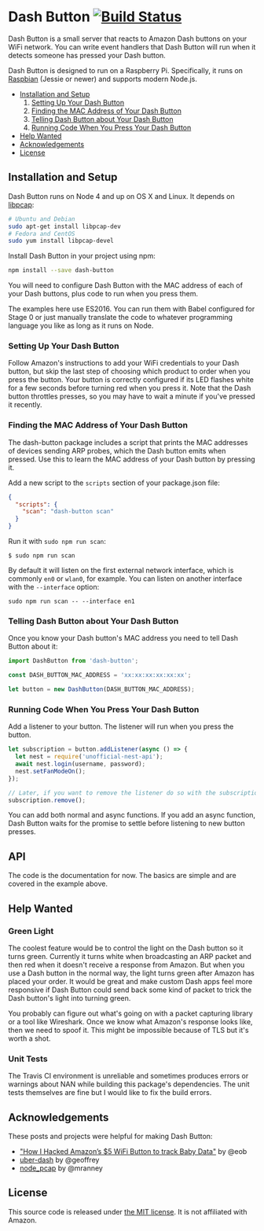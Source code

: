 # Dash Button [![Build Status](https://travis-ci.org/ide/dash-button.svg?branch=master)](https://travis-ci.org/ide/dash-button)

Dash Button is a small server that reacts to Amazon Dash buttons on your WiFi network. You can write event handlers that Dash Button will run when it detects someone has pressed your Dash button.

Dash Button is designed to run on a Raspberry Pi. Specifically, it runs on [Raspbian](https://www.raspbian.org/) (Jessie or newer) and supports modern Node.js.

- [Installation and Setup](#installation-and-setup)
  1. [Setting Up Your Dash Button](#setting-up-your-dash-button)
  2. [Finding the MAC Address of Your Dash Button](#finding-the-mac-address-of-your-dash-button)
  3. [Telling Dash Button about Your Dash Button](#telling-dash-button-about-your-dash-button)
  4. [Running Code When You Press Your Dash Button](#running-code-when-you-press-your-dash-button)
- [Help Wanted](#help-wanted)
- [Acknowledgements](#acknowledgements)
- [License](#license)

## Installation and Setup

Dash Button runs on Node 4 and up on OS X and Linux. It depends on [libpcap](http://www.tcpdump.org/):

```sh
# Ubuntu and Debian
sudo apt-get install libpcap-dev
# Fedora and CentOS
sudo yum install libpcap-devel
```

Install Dash Button in your project using npm:

```sh
npm install --save dash-button
```

You will need to configure Dash Button with the MAC address of each of your Dash buttons, plus code to run when you press them.

The examples here use ES2016. You can run them with Babel configured for Stage 0 or just manually translate the code to whatever programming language you like as long as it runs on Node.

### Setting Up Your Dash Button

Follow Amazon's instructions to add your WiFi credentials to your Dash button, but skip the last step of choosing which product to order when you press the button. Your button is correctly configured if its LED flashes white for a few seconds before turning red when you press it. Note that the Dash button throttles presses, so you may have to wait a minute if you've pressed it recently.

### Finding the MAC Address of Your Dash Button

The dash-button package includes a script that prints the MAC addresses of devices sending ARP probes, which the Dash button emits when pressed. Use this to learn the MAC address of your Dash button by pressing it.

Add a new script to the `scripts` section of your package.json file:

```json
{
  "scripts": {
    "scan": "dash-button scan"
  }
}
```

Run it with `sudo npm run scan`:
```
$ sudo npm run scan
```

By default it will listen on the first external network interface, which is commonly `en0` or `wlan0`, for example. You can listen on another interface with the `--interface` option:
```
sudo npm run scan -- --interface en1
```

### Telling Dash Button about Your Dash Button

Once you know your Dash button's MAC address you need to tell Dash Button about it:

```js
import DashButton from 'dash-button';

const DASH_BUTTON_MAC_ADDRESS = 'xx:xx:xx:xx:xx:xx';

let button = new DashButton(DASH_BUTTON_MAC_ADDRESS);
```

### Running Code When You Press Your Dash Button

Add a listener to your button. The listener will run when you press the button.

```js
let subscription = button.addListener(async () => {
  let nest = require('unofficial-nest-api');
  await nest.login(username, password);
  nest.setFanModeOn();
});

// Later, if you want to remove the listener do so with the subscription:
subscription.remove();
```

You can add both normal and async functions. If you add an async function, Dash Button waits for the promise to settle before listening to new button presses.

## API

The code is the documentation for now. The basics are simple and are covered in the example above.

## Help Wanted

### Green Light

The coolest feature would be to control the light on the Dash button so it turns green. Currently it turns white when broadcasting an ARP packet and then red when it doesn't receive a response from Amazon. But when you use a Dash button in the normal way, the light turns green after Amazon has placed your order. It would be great and make custom Dash apps feel more responsive if Dash Button could send back some kind of packet to trick the Dash button's light into turning green.

You probably can figure out what's going on with a packet capturing library or a tool like Wireshark. Once we know what Amazon's response looks like, then we need to spoof it. This might be impossible because of TLS but it's worth a shot.

### Unit Tests

The Travis CI environment is unreliable and sometimes produces errors or warnings about NAN while building this package's dependencies. The unit tests themselves are fine but I would like to fix the build errors.

## Acknowledgements

These posts and projects were helpful for making Dash Button:
- ["How I Hacked Amazon’s $5 WiFi Button to track Baby Data"](https://medium.com/@edwardbenson/how-i-hacked-amazon-s-5-wifi-button-to-track-baby-data-794214b0bdd8) by @eob
- [uber-dash](https://github.com/geoffrey/uber-dash) by @geoffrey
- [node_pcap](https://github.com/mranney/node_pcap) by @mranney

## License

This source code is released under [the MIT license](./LICENSE). It is not affiliated with Amazon.
